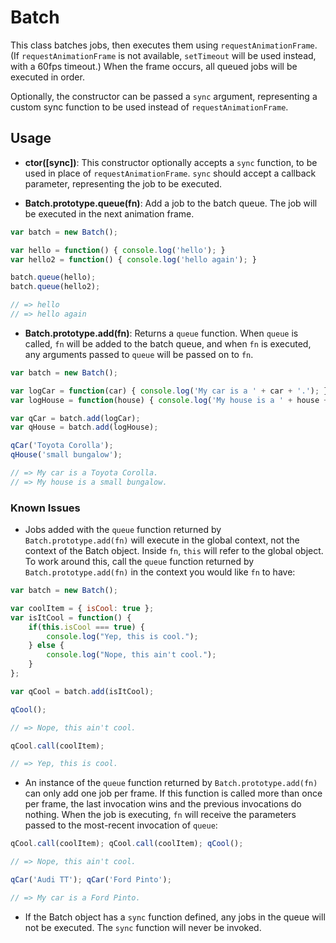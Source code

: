 # Batch

This class batches jobs, then executes them using `requestAnimationFrame`. (If `requestAnimationFrame` is not available, `setTimeout` will be used instead, with a 60fps timeout.) When the frame occurs, all queued jobs will be executed in order.

Optionally, the constructor can be passed a `sync` argument, representing a custom sync function to be used instead of `requestAnimationFrame`.

## Usage

* **ctor([sync])**: This constructor optionally accepts a `sync` function, to be used in place of `requestAnimationFrame`. `sync` should accept a callback parameter, representing the job to be executed.

* **Batch.prototype.queue(fn)**: Add a job to the batch queue. The job will be executed in the next animation frame.  

```javascript
var batch = new Batch();

var hello = function() { console.log('hello'); }
var hello2 = function() { console.log('hello again'); }

batch.queue(hello); 
batch.queue(hello2); 

// => hello
// => hello again
```

* **Batch.prototype.add(fn)**: Returns a `queue` function. When `queue` is called, `fn` will be added to the batch queue, and when `fn` is executed, any arguments passed to `queue` will be passed on to `fn`.  

```javascript
var batch = new Batch();

var logCar = function(car) { console.log('My car is a ' + car + '.'); }
var logHouse = function(house) { console.log('My house is a ' + house + '.'); }

var qCar = batch.add(logCar);
var qHouse = batch.add(logHouse);

qCar('Toyota Corolla');
qHouse('small bungalow');

// => My car is a Toyota Corolla.
// => My house is a small bungalow.

```

### Known Issues

* Jobs added with the `queue` function returned by `Batch.prototype.add(fn)` will execute in the global context, not the context of the Batch object. Inside `fn`, `this` will refer to the global object. To work around this, call the `queue` function returned by `Batch.prototype.add(fn)` in the context you would like `fn` to have:

```javascript
var batch = new Batch();

var coolItem = { isCool: true };
var isItCool = function() { 
	if(this.isCool === true) {
		console.log("Yep, this is cool."); 
	} else {
		console.log("Nope, this ain't cool."); 
	}
};

var qCool = batch.add(isItCool);

qCool();

// => Nope, this ain't cool.

qCool.call(coolItem);

// => Yep, this is cool.
```

* An instance of the `queue` function returned by `Batch.prototype.add(fn)` can only add one job per frame. If this function is called more than once per frame, the last invocation wins and the previous invocations do nothing. When the job is executing, `fn` will receive the parameters passed to the most-recent invocation of `queue`:

```javascript
qCool.call(coolItem); qCool.call(coolItem); qCool();

// => Nope, this ain't cool.

qCar('Audi TT'); qCar('Ford Pinto');

// => My car is a Ford Pinto.
```

* If the Batch object has a `sync` function defined, any jobs in the queue will not be executed. The `sync` function will never be invoked.